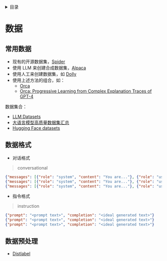 <details><summary>目录</summary><p>

- [数据](#数据)
    - [常用数据](#常用数据)
    - [数据格式](#数据格式)
    - [数据预处理](#数据预处理)
</p></details><p></p>

# 数据

## 常用数据

* 现有的开源数据集，[Spider](https://huggingface.co/datasets/xlangai/spider)
* 使用 LLM 来创建合成数据集，[Alpaca](https://huggingface.co/datasets/tatsu-lab/alpaca)
* 使用人工来创建数据集，如 [Dolly](https://huggingface.co/datasets/databricks/databricks-dolly-15k)
* 使用上述方法的组合，如：
    - [Orca](https://huggingface.co/datasets/Open-Orca/OpenOrca)
    - [Orca: Progressive Learning from Complex Explanation Traces of GPT-4](https://arxiv.org/abs/2306.**02707**)

数据集合：

* [LLM Datasets](https://github.com/mlabonne/llm-datasets)
* [大语言模型高质量数据集汇总](https://github.com/ninehills/blog/issues/129)
* [Hugging Face datasets](https://huggingface.co/datasets)

## 数据格式

* 对话格式

> conversational

```json
{"messages": [{"role": "system", "content": "You are..."}, {"role": "user", "content": "..."}, {"role": "assistant", "content": "..."}]}
{"messages": [{"role": "system", "content": "You are..."}, {"role": "user", "content": "..."}, {"role": "assistant", "content": "..."}]}
{"messages": [{"role": "system", "content": "You are..."}, {"role": "user", "content": "..."}, {"role": "assistant", "content": "..."}]}
```

* 指令格式

> instruction

```json
{"prompt": "<prompt text>", "completion": "<ideal generated text>"}
{"prompt": "<prompt text>", "completion": "<ideal generated text>"}
{"prompt": "<prompt text>", "completion": "<ideal generated text>"}
```

## 数据预处理

* [Distlabel](https://distilabel.argilla.io/latest/)
